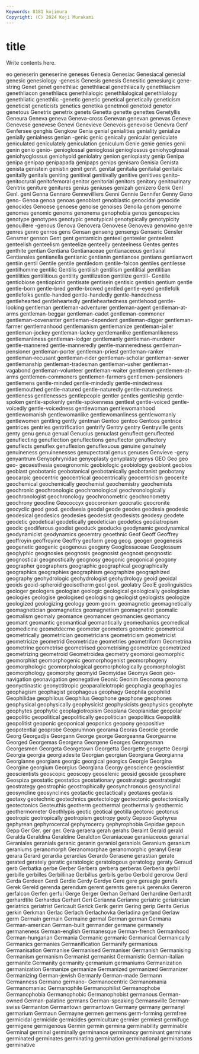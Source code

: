 ```yaml
---
Keywords: 8181 kojimura
Copyright: (C) 2024 Koji Murakami
---
```


# title

Write contents here.



eo
geneserin geneserine geneses Genesia Genesiac Genesiacal genesial genesic genesiology -genesis
Genesis genesis Genesitic genesiurgic gene-string Genet genet genethliac genethliacal genethliacally
genethliacism genethliacon genethliacs genethlialogic genethlialogical genethlialogy genethliatic genethlic -genetic genetic
genetical genetically geneticism geneticist geneticists genetics genetika genetmoil genetoid genetor
genetous Genetrix genetrix genets Genetta genette genettes Genetyllis Geneura Geneva
geneva Geneva-cross Genevan genevan genevas Geneve Genevese genevese Genevi Genevieve
Genevois genevoise Genevra Genf Genfersee genghis Gengkow Genia genial genialities
geniality genialize genially genialness genian -genic genic genically genicular geniculate
geniculated geniculately geniculation geniculum Genie genie genies genii genin genio
genio- genioglossal genioglossi genioglossus geniohyoglossal geniohyoglossus geniohyoid geniolatry genion genioplasty
genip Genipa genipa genipap genipapada genipaps genips genisaro Genisia Genista
genista genistein genistin genit genit. genital genitalia genitalial genitalic genitally
genitals geniting genitival genitivally genitive genitives genito- genitocrural genitofemoral genitor
genitorial genitors genitory genitourinary Genitrix geniture genitures genius geniuses genizah
genizero Genk Genl Genl. genl Genna Gennaro Gennevilliers Genni Gennie
Gennifer Genny Geno geno- Genoa genoa genoas genoblast genoblastic genocidal
genocide genocides Genoese genoese genoise genoises Genolla genom genome genomes
genomic genoms genonema genophobia genos genospecies genotype genotypes genotypic genotypical
genotypically genotypicity genouillere -genous Genova Genovera Genovese Genoveva genovino genre
genres genro genros gens Gensan genseng gensengs Genseric Gensler Gensmer
genson Gent gent gentamicin genteel genteeler genteelest genteelish genteelism genteelize
genteelly genteelness Gentes gentes genthite gentian Gentiana Gentianaceae gentianaceous gentianal
Gentianales gentianella gentianic gentianin gentianose gentians gentianwort gentiin gentil Gentile
gentile gentiledom gentile-falcon gentiles gentilesse gentilhomme gentilic Gentilis gentilish gentilism
gentilitial gentilitian gentilities gentilitious gentility gentilization gentilize gentill- Gentille gentiobiose
gentiopicrin gentisate gentisein gentisic gentisin gentium gentle gentle-born gentle-bred gentle-browed
gentled gentle-eyed gentlefolk gentlefolks gentle-handed gentle-handedly gentle-handedness gentlehearted gentleheartedly gentleheartedness
gentlehood gentle-looking gentleman gentleman-adventurer gentleman-agent gentleman-at-arms gentleman-beggar gentleman-cadet gentleman-commoner gentleman-covenanter
gentleman-dependent gentleman-digger gentleman-farmer gentlemanhood gentlemanism gentlemanize gentleman-jailer gentleman-jockey gentleman-lackey gentlemanlike
gentlemanlikeness gentlemanliness gentleman-lodger gentlemanly gentleman-murderer gentle-mannered gentle-manneredly gentle-manneredness gentleman-pensioner gentleman-porter
gentleman-priest gentleman-ranker gentleman-recusant gentleman-rider gentleman-scholar gentleman-sewer gentlemanship gentleman-tradesman gentleman-usher gentleman-vagabond
gentleman-volunteer gentleman-waiter gentlemen gentlemen-at-arms gentlemen-commoners gentlemen-farmers gentlemen-pensioners gentlemens gentle-minded gentle-mindedly
gentle-mindedness gentlemouthed gentle-natured gentle-naturedly gentle-naturedness gentleness gentlenesses gentlepeople gentler gentles
gentleship gentle-spoken gentle-spokenly gentle-spokenness gentlest gentle-voiced gentle-voicedly gentle-voicedness gentlewoman gentlewomanhood
gentlewomanish gentlewomanlike gentlewomanliness gentlewomanly gentlewomen gentling gently gentman Gentoo gentoo
Gentoos gentrice gentrices gentries gentrification gentrify Gentry gentry Gentryville gents
genty genu genua genual Genucius genuclast genuflect genuflected genuflecting genuflection
genuflections genuflector genuflectory genuflects genuflex genuflexion genuflexuous genuine genuinely genuineness
genuinenesses genupectoral genus genuses Genvieve -geny genyantrum Genyophrynidae genyoplasty genyplasty
genys GEO Geo geo geo- geoaesthesia geoagronomic geobiologic geobiology geobiont
geobios geoblast geobotanic geobotanical geobotanically geobotanist geobotany geocarpic geocentric geocentrical
geocentrically geocentricism geocerite geochemical geochemically geochemist geochemistry geochemists geochronic geochronologic
geochronological geochronologically geochronologist geochronology geochronometric geochronometry geochrony geocline Geococcyx geocoronium
geocratic geocronite geocyclic geod geod. geodaesia geodal geode geodes geodesia
geodesic geodesical geodesics geodesies geodesist geodesists geodesy geodete geodetic geodetical
geodetically geodetician geodetics geodiatropism geodic geodiferous geodist geoduck geoducks geodynamic
geodynamical geodynamicist geodynamics geoemtry geoethnic Geof Geoff Geoffrey geoffroyin geoffroyine
Geoffry geoform geog geog. geogen geogenesis geogenetic geogenic geogenous geogeny
Geoglossaceae Geoglossum geoglyphic geognosies geognosis geognosist geognost geognostic geognostical geognostically
geognosy geogonic geogonical geogony geographer geographers geographic geographical geographically geographics
geographies geographism geographize geographized geography geohydrologic geohydrologist geohydrology geoid geoidal
geoids geoid-spheroid geoisotherm geol geol. geolatry GeolE geolinguistics geologer geologers
geologian geologic geological geologically geologician geologies geologise geologised geologising geologist
geologists geologize geologized geologizing geology geom geom. geomagnetic geomagnetically geomagnetician
geomagnetics geomagnetism geomagnetist geomalic geomalism geomaly geomance geomancer geomancies geomancy
geomant geomantic geomantical geomantically geomechanics geomedical geomedicine geometdecrne geometer geometers
geometric geometrical geometrically geometrician geometricians geometricism geometricist geometricize geometrid Geometridae
geometries geometriform Geometrina geometrine geometrise geometrised geometrising geometrize geometrized geometrizing
geometroid Geometroidea geometry geomoroi geomorphic geomorphist geomorphogenic geomorphogenist geomorphogeny geomorphologic
geomorphological geomorphologically geomorphologist geomorphology geomorphy geomyid Geomyidae Geomys Geon geo-navigation
geonavigation geonegative Geonic Geonim Geonoma geonoma geonyctinastic geonyctitropic geoparallelotropic geophagia
geophagies geophagism geophagist geophagous geophagy Geophila geophilid Geophilidae geophilous Geophilus
Geophone geophone geophones geophysical geophysically geophysicist geophysicists geophysics geophyte geophytes
geophytic geoplagiotropism Geoplana Geoplanidae geopolar geopolitic geopolitical geopolitically geopolitician geopolitics
Geopolitik geopolitist geoponic geoponical geoponics geopony geopositive geopotential geoprobe Geoprumnon
georama Georas Geordie geordie Georg Georgadjis Georgann George george Georgeanna
Georgeanne Georged Georgemas Georgena Georgene Georges Georgesman Georgesmen Georgeta Georgetown
Georgetta Georgette georgette Georgi Georgia georgia georgiadesite Georgian georgian Georgiana
Georgianna Georgianne georgians georgic georgical georgics Georgie Georgina Georgine georgium
Georgius Georglana Georgy geoscience geoscientist geoscientists geoscopic geoscopy geoselenic geosid
geoside geosphere Geospiza geostatic geostatics geostationary geostrategic geostrategist geostrategy geostrophic
geostrophically geosynchronous geosynclinal geosyncline geosynclines geotactic geotactically geotaxes geotaxis geotaxy
geotechnic geotechnics geotectology geotectonic geotectonically geotectonics Geoteuthis geotherm geothermal geothermally
geothermic geothermometer Geothlypis geotic geotical geotilla geotonic geotonus geotropic geotropically
geotropism geotropy geoty Gepeoo Gephyrea gephyrean gephyrocercal gephyrocercy gephyrophobia Gepidae
gepoun Gepp Ger Ger. ger ger. Gera geraera gerah gerahs
Geraint Gerald gerald Geralda Geraldina Geraldine Geraldton Geraniaceae geraniaceous geranial
Geraniales geranials geranic geranin geraniol geraniols Geranium geranium geraniums geranomorph
Geranomorphae geranomorphic geranyl Gerar gerara Gerard gerardia gerardias Gerardo Gerasene
gerastian gerate gerated gerately geratic geratologic geratologous geratology geraty Geraud
gerb Gerbatka gerbe Gerber Gerbera gerbera gerberas Gerberia gerbil gerbille
gerbilles Gerbillinae Gerbillus gerbils gerbo Gerbold gercrow Gerd Gerda Gerdeen
Gerdi Gerdie Gerdy Gerdye Gere gere gereagle gerefa Gerek Gereld
gerenda gerendum gerent gerents gerenuk gerenuks Gereron gerfalcon Gerfen gerful
Gerge Gerger Gerhan Gerhard Gerhardine Gerhardt gerhardtite Gerhardus Gerhart Geri
Gerianna Gerianne geriatric geriatrician geriatrics geriatrist Gericault Gerick Gerik gerim
Gering gerip Gerita Gerius gerkin Gerkman Gerlac Gerlach Gerlachovka Gerladina
gerland Gerlaw germ Germain germain Germaine germal German german Germana
German-american German-built germander germane germanely germaneness German-english Germanesque German-french Germanhood
German-hungarian Germania Germanic germanic Germanical Germanically Germanics germanies Germanification Germanify
germanious Germanisation Germanise Germanised Germaniser Germanish Germanising Germanism germanism Germanist
germanist Germanistic German-italian germanite Germanity germanity germanium germaniums Germanization germanization
Germanize germanize Germanized germanized Germanizer Germanizing German-jewish Germanly German-made Germann
Germanness Germano germano- Germanocentric Germanomania Germanomaniac Germanophile Germanophilist Germanophobe Germanophobia
Germanophobic Germanophobist germanous German-owned German-palatine germans German-speaking Germansville German-swiss Germanton
Germantown germantown Germany germany germanyl germarium Germaun Germayne germen germens
germ-forming germfree germicidal germicide germicides germiculture germier germiest germifuge germigene
germigenous Germin germin germina germinability germinable Germinal germinal germinally germinance
germinancy germinant germinate germinated germinates germinating germination germinational germinations germinative
